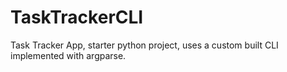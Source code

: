 # TaskTrackerCLI
Task Tracker App, starter python project, uses a custom built CLI implemented with argparse.
